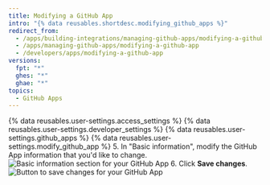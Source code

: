 ```yaml
---
title: Modifying a GitHub App
intro: "{% data reusables.shortdesc.modifying_github_apps %}"
redirect_from:
  - /apps/building-integrations/managing-github-apps/modifying-a-github-app/
  - /apps/managing-github-apps/modifying-a-github-app
  - /developers/apps/modifying-a-github-app
versions:
  fpt: "*"
  ghes: "*"
  ghae: "*"
topics:
  - GitHub Apps
---
```


{% data reusables.user-settings.access_settings %}
{% data reusables.user-settings.developer_settings %}
{% data reusables.user-settings.github_apps %}
{% data reusables.user-settings.modify_github_app %} 5. In "Basic information", modify the GitHub App information that you'd like to change.
![Basic information section for your GitHub App](/assets/images/github-apps/github_apps_basic_information.png) 6. Click **Save changes**.
![Button to save changes for your GitHub App](/assets/images/github-apps/github_apps_save_changes.png)
